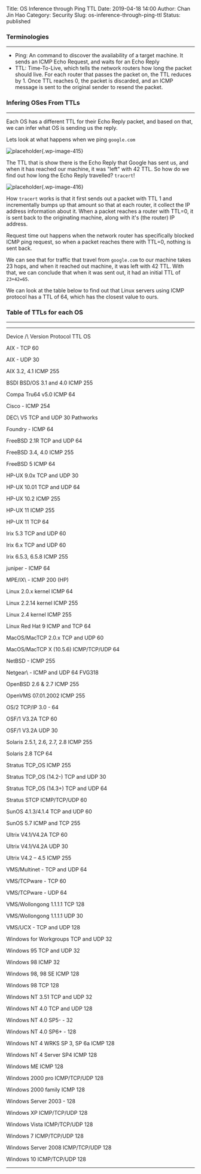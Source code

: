 Title: OS Inference through Ping TTL
Date: 2019-04-18 14:00
Author: Chan Jin Hao
Category: Security
Slug: os-inference-through-ping-ttl
Status: published

<!-- wp:heading {"level":3} -->

### Terminologies





------------------------------------------------------------------------






-   Ping: An command to discover the availability of a target machine. It sends an ICMP Echo Request, and waits for an Echo Reply
-   TTL: Time-To-Live, which tells the network routers how long the packet should live. For each router that passes the packet on, the TTL reduces by 1. Once TTL reaches 0, the packet is discarded, and an ICMP message is sent to the original sender to resend the packet.



<!-- wp:heading {"level":3} -->

### Infering OSes From TTLs





------------------------------------------------------------------------






Each OS has a different TTL for their Echo Reply packet, and based on that, we can infer what OS is sending us the reply.





Lets look at what happens when we ping `google.com`



<!-- wp:image {"id":415} -->


![placeholder]({attach}media/2019/04/untitled.png){.wp-image-415}






The TTL that is show there is the Echo Reply that Google has sent us, and when it has reached our machine, it was "left" with 42 TTL. So how do we find out how long the Echo Reply travelled? `tracert`!



<!-- wp:image {"id":416} -->


![placeholder]({attach}media/2019/04/untitled-1.png){.wp-image-416}






How `tracert` works is that it first sends out a packet with TTL 1 and incrementally bumps up that amount so that at each router, it collect the IP address information about it. When a packet reaches a router with TTL=0, it is sent back to the originating machine, along with it's (the router) IP address.





Request time out happens when the network router has specifically blocked ICMP ping request, so when a packet reaches there with TTL=0, nothing is sent back.





We can see that for traffic that travel from `google.com` to our machine takes 23 hops, and when it reached out machine, it was left with 42 TTL. With that, we can conclude that when it was sent out, it had an initial TTL of `23+42=65`.





We can look at the table below to find out that Linux servers using ICMP protocol has a TTL of 64, which has the closest value to ours.  



<!-- wp:heading {"level":3} -->

### Table of TTLs for each OS





------------------------------------------------------------------------




<!-- wp:table -->

  ---------------- ----------------------- -------------- -----
  Device /\        Version                 Protocol       TTL
  OS                                                      

  AIX              -                       TCP            60

  AIX              -                       UDP            30

  AIX              3.2, 4.1                ICMP           255

  BSDI             BSD/OS 3.1 and 4.0      ICMP           255

  Compa            Tru64 v5.0              ICMP           64

  Cisco            -                       ICMP           254

  DEC\             V5                      TCP and UDP    30
  Pathworks                                               

  Foundry          -                       ICMP           64

  FreeBSD          2.1R                    TCP and UDP    64

  FreeBSD          3.4, 4.0                ICMP           255

  FreeBSD          5                       ICMP           64

  HP-UX            9.0x                    TCP and UDP    30

  HP-UX            10.01                   TCP and UDP    64

  HP-UX            10.2                    ICMP           255

  HP-UX            11                      ICMP           255

  HP-UX            11                      TCP            64

  Irix             5.3                     TCP and UDP    60

  Irix             6.x                     TCP and UDP    60

  Irix             6.5.3, 6.5.8            ICMP           255

  juniper          -                       ICMP           64

  MPE/IX\          -                       ICMP           200
  (HP)                                                    

  Linux            2.0.x kernel            ICMP           64

  Linux            2.2.14 kernel           ICMP           255

  Linux            2.4 kernel              ICMP           255

  Linux            Red Hat 9               ICMP and TCP   64

  MacOS/MacTCP     2.0.x                   TCP and UDP    60

  MacOS/MacTCP     X (10.5.6)              ICMP/TCP/UDP   64

  NetBSD           -                       ICMP           255

  Netgear\         -                       ICMP and UDP   64
  FVG318                                                  

  OpenBSD          2.6 & 2.7               ICMP           255

  OpenVMS          07.01.2002              ICMP           255

  OS/2             TCP/IP 3.0              -              64

  OSF/1            V3.2A                   TCP            60

  OSF/1            V3.2A                   UDP            30

  Solaris          2.5.1, 2.6, 2.7, 2.8    ICMP           255

  Solaris          2.8                     TCP            64

  Stratus          TCP\_OS                 ICMP           255

  Stratus          TCP\_OS (14.2-)         TCP and UDP    30

  Stratus          TCP\_OS (14.3+)         TCP and UDP    64

  Stratus          STCP                    ICMP/TCP/UDP   60

  SunOS            4.1.3/4.1.4             TCP and UDP    60

  SunOS            5.7                     ICMP and TCP   255

  Ultrix           V4.1/V4.2A              TCP            60

  Ultrix           V4.1/V4.2A              UDP            30

  Ultrix           V4.2 – 4.5              ICMP           255

  VMS/Multinet     -                       TCP and UDP    64

  VMS/TCPware      -                       TCP            60

  VMS/TCPware      -                       UDP            64

  VMS/Wollongong   1.1.1.1                 TCP            128

  VMS/Wollongong   1.1.1.1                 UDP            30

  VMS/UCX          -                       TCP and UDP    128

  Windows          for Workgroups          TCP and UDP    32

  Windows          95                      TCP and UDP    32

  Windows          98                      ICMP           32

  Windows          98, 98 SE               ICMP           128

  Windows          98                      TCP            128

  Windows          NT 3.51                 TCP and UDP    32

  Windows          NT 4.0                  TCP and UDP    128

  Windows          NT 4.0 SP5-             -              32

  Windows          NT 4.0 SP6+             -              128

  Windows          NT 4 WRKS SP 3, SP 6a   ICMP           128

  Windows          NT 4 Server SP4         ICMP           128

  Windows          ME                      ICMP           128

  Windows          2000 pro                ICMP/TCP/UDP   128

  Windows          2000 family             ICMP           128

  Windows          Server 2003             -              128

  Windows          XP                      ICMP/TCP/UDP   128

  Windows          Vista                   ICMP/TCP/UDP   128

  Windows          7                       ICMP/TCP/UDP   128

  Windows          Server 2008             ICMP/TCP/UDP   128

  Windows          10                      ICMP/TCP/UDP   128
  ---------------- ----------------------- -------------- -----

<!-- /wp:table -->
